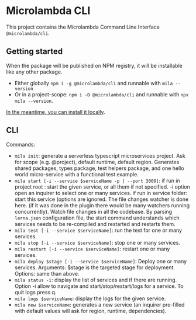 # Microlambda CLI

This project contains the Microlambda Command Line Interface `@microlambda/cli`.

## Getting started

When the package will be published on NPM registry, it will be installable like
any other package.

* Either globally `npm i -g @microlambda/cli` and runnable with `mila --version`
* Or in a project-scope: `npm i -D @microlambda/cli` and runnable with `npx mila --version`.

[In the meantime, you can install it locally](https://bitbucket.org/MarioArnt/microlambda/src/master/README.md).

## CLI

Commands:

* `mila init`: generate a serverless typescript microservices project. Ask for
scope (e.g. @project), default runtime, default region. Generates shared packages,
types package, test helpers package, and one hello world micro-service with a functional
test example.
* `mila start [-i --service $serviceName -p | --port 3000]`: if run in project root : start the given service, or all them
if not specified. -i option open an inquirer to select one or many services.
if run in service folder: start this service (options are ignored.
The file changes watcher is done here. (if it was done in the plugin there would be many
watchers running concurrently). Watch file changes in all the codebase. By parsing `lerna.json`
configuration file, the start command understands which services needs to be re-compiled and
restarted and restarts them.
* `mila test [-i --service $serviceName]`: run the test for one or many
services.
* `mila stop [-i --service $serviceName]`: stop one or many services.
* `mila restart [-i --service $serviceName]`: restart one or many services.
* `mila deploy $stage [-i --service $serviceName]`: Deploy one or many services. Arguments:
$stage is the targeted stage for deployment. Options: same than above.
* `mila status -i`: display the list of services and if there are running. Option
-i allow to navigate and start/stop/restart/logs for a service. To quit logs press q.
* `mila logs $serviceName`: display the logs for the given service.
* `mila new $serviceName`: generates a new service (an inquirer pre-filled with default values will ask for
region, runtime, dependencies).
